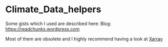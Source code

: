 # Climate_Data_helpers
Some gists which I used are described here:
Blog: https://readchunks.wordpress.com

Most of them are obsolete and I highly recommend having a look at [Xarray](xarray.pydata.org)
